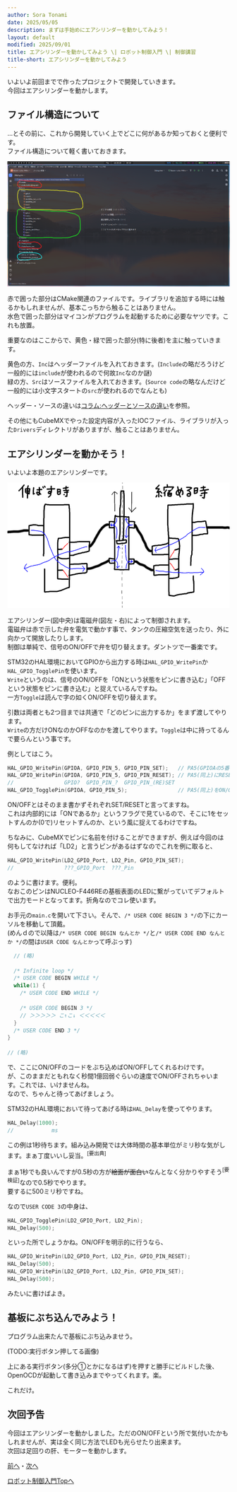 ```yaml
---
author: Sora Tonami
date: 2025/05/05
description: まずは手始めにエアシリンダーを動かしてみよう！
layout: default
modified: 2025/09/01
title: エアシリンダーを動かしてみよう \| ロボット制御入門 \| 制御講習
title-short: エアシリンダーを動かしてみよう
---
```


いよいよ前回までで作ったプロジェクトで開発していきます。\
今回はエアシリンダーを動かします。

## ファイル構造について

...とその前に、これから開発していく上でどこに何があるか知っておくと便利です。\
ファイル構造について軽く書いておきます。

![ファイル構造]

赤で囲った部分はCMake関連のファイルです。ライブラリを追加する時には触るかもしれませんが、基本こっちから触ることはありません。\
水色で囲った部分はマイコンがプログラムを起動するために必要なヤツです。これも放置。

重要なのはここからで、黄色・緑で囲った部分(特に後者)を主に触っていきます。

黄色の方、`Inc`はヘッダーファイルを入れておきます。(`Include`の略だろうけど一般的には`include`が使われるので何故`Inc`なのか謎)\
緑の方、`Src`はソースファイルを入れておきます。(`Source code`の略なんだけど一般的には小文字スタートの`src`が使われるのでなんとも)

ヘッダー・ソースの違いは[コラム:ヘッダーとソースの違い]を参照。

その他にもCubeMXでやった設定内容が入ったIOCファイル、ライブラリが入った`Drivers`ディレクトリがありますが、触ることはありません。

## エアシリンダーを動かそう！

いよいよ本題のエアシリンダーです。

![エアシリンダーと電磁弁の大まかな動作の流れ]

エアシリンダー(図中央)は電磁弁(図左・右)によって制御されます。\
電磁弁は赤で示した弁を電気で動かす事で、タンクの圧縮空気を送ったり、外に向かって開放したりします。\
制御は単純で、信号のON/OFFで弁を切り替えます。ダントツで一番楽です。

STM32のHAL環境においてGPIOから出力する時は`HAL_GPIO_WritePin`か`HAL_GPIO_TogglePin`を使います。\
`Write`というのは、信号のON/OFFを「ONという状態をピンに書き込む」「OFFという状態をピンに書き込む」と捉えているんですね。\
一方`Toggle`は読んで字の如くON/OFFを切り替えます。

引数は両者とも2つ目までは共通で「どのピンに出力するか」をまず渡してやります。\
`Write`の方だけONなのかOFFなのかを渡してやります。`Toggle`は中に持ってるんで要らんという事です。

例としてはこう。

```c
HAL_GPIO_WritePin(GPIOA, GPIO_PIN_5, GPIO_PIN_SET);   // PA5(GPIOAの5番ピン)にSET(ON)
HAL_GPIO_WritePin(GPIOA, GPIO_PIN_5, GPIO_PIN_RESET); // PA5(同上)にRESET(OFF)
//                GPIO?  GPIO_PIN_?  GPIO_PIN_(RE)SET
HAL_GPIO_TogglePin(GPIOA, GPIO_PIN_5);                // PA5(同上)をON/OFF切り替え
```

ON/OFFとはそのまま書かずそれぞれSET/RESETと言ってますね。\
これは内部的には「ONであるか」というフラグで見ているので、そこに1をセットすんのか(0で)リセットすんのか、という風に捉えてるわけですね。

ちなみに、CubeMXでピンに名前を付けることができますが、例えば今回のは何もしてなければ「LD2」と言うピンがあるはずなのでこれを例に取ると、

```c
HAL_GPIO_WritePin(LD2_GPIO_Port, LD2_Pin, GPIO_PIN_SET);
//                ???_GPIO_Port  ???_Pin
```

のように書けます。便利。\
なおこのピンはNUCLEO-F446REの基板表面のLEDに繋がっていてデフォルトで出力モードとなってます。折角なのでコレ使います。

お手元の`main.c`を開いて下さい。そんで、`/* USER CODE BEGIN 3 */`の下にカーソルを移動して頂戴。\
(めんｄので以降は`/* USER CODE BEGIN なんとか */`と`/* USER CODE END なんとか */`の間は`USER CODE なんとか`って呼ぶっす)

```c
  // (略)

  /* Infinite loop */
  /* USER CODE BEGIN WHILE */
  while(1) {
    /* USER CODE END WHILE */

    /* USER CODE BEGIN 3 */
    // ＞＞＞＞＞ こ↑こ↓ ＜＜＜＜＜
  }
  /* USER CODE END 3 */
}

// (略)
```

で、ここにON/OFFのコードをぶち込めばON/OFFしてくれるわけです。\
が、このままだともれなく秒間1億回弱ぐらいの速度でON/OFFされちゃいます。これでは、いけませんね。\
なので、ちゃんと待ってあげましょう。

STM32のHAL環境において待ってあげる時は`HAL_Delay`を使ってやります。

```c
HAL_Delay(1000);
//            ms
```

この例は1秒待ちます。組み込み開発では大体時間の基本単位がミリ秒な気がします。まぁ丁度いいし妥当。<sup>[要出典]</sup>

まぁ1秒でも良いんですが0.5秒の方が~~絵面が面白い~~なんとなく分かりやすそう<sup>[要検証]</sup>なので0.5秒でやります。\
要するに500ミリ秒ですね。

なので`USER CODE 3`の中身は、

```c
HAL_GPIO_TogglePin(LD2_GPIO_Port, LD2_Pin);
HAL_Delay(500);
```

といった所でしょうかね。ON/OFFを明示的に行うなら、

```c
HAL_GPIO_WritePin(LD2_GPIO_Port, LD2_Pin, GPIO_PIN_RESET);
HAL_Delay(500);
HAL_GPIO_WritePin(LD2_GPIO_Port, LD2_Pin, GPIO_PIN_SET);
HAL_Delay(500);
```

みたいに書けばよき。

## 基板にぶち込んでみよう！

プログラム出来たんで基板にぶち込みませう。

(TODO:実行ボタン押してる画像)

上にある実行ボタン(多分①とかになるはず)を押すと勝手にビルドした後、\
OpenOCDが起動して書き込みまでやってくれます。楽。

これだけ。

## 次回予告

今回はエアシリンダーを動かしました。ただのON/OFFという所で気付いたかもしれませんが、実は全く同じ方法でLEDも光らせたり出来ます。\
次回は足回りの肝、モーターを動かします。

[前へ](4)・[次へ](6)

[ロボット制御入門Topへ](..#%E3%83%AD%E3%83%9C%E3%83%83%E3%83%88%E5%88%B6%E5%BE%A1%E5%85%A5%E9%96%80)

[エアシリンダーと電磁弁の大まかな動作の流れ]: /assets/lessons/program/air-cylinder.png
[コラム:ヘッダーとソースの違い]: column-difference-headers-and-sources
[ファイル構造]: /assets/lessons/program/file-structure.png

